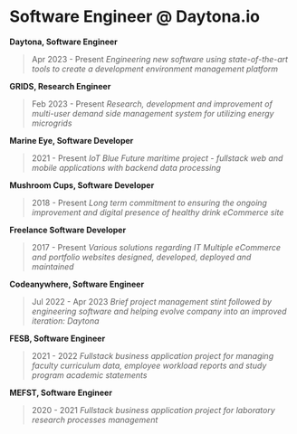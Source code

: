 # Software Engineer @ Daytona.io

**Daytona, Software Engineer**

> Apr 2023 - Present
*Engineering new software using state-of-the-art tools to create a development environment management platform*


**GRIDS, Research Engineer**

> Feb 2023 - Present
*Research, development and improvement of multi-user demand side management system for utilizing energy microgrids*


**Marine Eye, Software Developer**

> 2021 - Present
*IoT Blue Future maritime project - fullstack web and mobile applications with backend data processing*


**Mushroom Cups, Software Developer**

> 2018 - Present
*Long term commitment to ensuring the ongoing improvement and digital presence of healthy drink eCommerce site*


**Freelance Software Developer**

> 2017 - Present
*Various solutions regarding IT
Multiple eCommerce and portfolio websites designed, developed, deployed and maintained*


**Codeanywhere, Software Engineer**

> Jul 2022 - Apr 2023
*Brief project management stint followed by engineering software and helping evolve company into an improved iteration: Daytona*


**FESB, Software Engineer**

> 2021 - 2022
*Fullstack business application project for managing faculty curriculum data, employee workload reports and study program academic statements*


**MEFST, Software Engineer**

> 2020 - 2021
*Fullstack business application project for laboratory research processes management*

